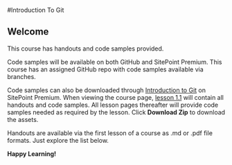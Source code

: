 #Introduction To Git
## Welcome
This course has handouts and code samples provided.

Code samples will be available on both GitHub and SitePoint Premium. This course has an assigned GitHub repo with code samples available via branches. 

Code samples can also be downloaded through [Introduction to Git](https://www.sitepoint.com/premium/courses/introduction-to-git-2902) on SitePoint Premium. When viewing the course page, [lesson 1.1](https://github.com/learnable-content/introduction-to-git/tree/lesson1.1) will contain all handouts and code samples. All lesson pages thereafter will provide code samples needed as required by the lesson. Click **Download Zip** to download the assets.

Handouts are available via the first lesson of a course as .md or .pdf file formats. Just explore the list below.

**Happy Learning!**
